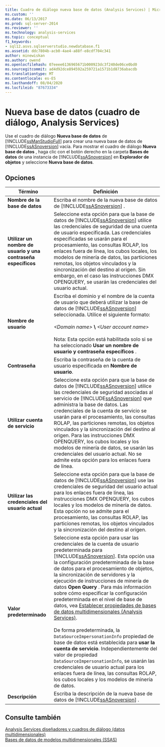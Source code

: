 ```yaml
---
title: Cuadro de diálogo nueva base de datos (Analysis Services) | Microsoft Docs
ms.custom: ''
ms.date: 06/13/2017
ms.prod: sql-server-2014
ms.reviewer: ''
ms.technology: analysis-services
ms.topic: conceptual
f1_keywords:
- sql12.asvs.sqlserverstudio.newdatabase.f1
ms.assetid: ddc7804b-acb0-4ae4-a88f-e8cdf704c341
author: minewiskan
ms.author: owend
ms.openlocfilehash: 07eeee6136965671b000923dc3f240de06ce0bd0
ms.sourcegitcommit: ad4d92dce894592a259721a1571b1d8736abacdb
ms.translationtype: MT
ms.contentlocale: es-ES
ms.lasthandoff: 08/04/2020
ms.locfileid: "87673334"
---
```

# <a name="new-database-dialog-box-analysis-services"></a>Nueva base de datos (cuadro de diálogo, Analysis Services)
  Use el cuadro de diálogo **Nueva base de datos** de [!INCLUDE[ssManStudioFull](../includes/ssmanstudiofull-md.md)] para crear una nueva base de datos de [!INCLUDE[ssASnoversion](../includes/ssasnoversion-md.md)] vacía. Para mostrar el cuadro de diálogo **Nueva base de datos** , haga clic con el botón derecho en la carpeta **Bases de datos** de una instancia de [!INCLUDE[ssASnoversion](../includes/ssasnoversion-md.md)] en **Explorador de objetos** y seleccione **Nueva base de datos**.  
  
## <a name="options"></a>Opciones  
  
|Término|Definición|  
|----------|----------------|  
|**Nombre de la base de datos**|Escriba el nombre de la nueva base de datos de [!INCLUDE[ssASnoversion](../includes/ssasnoversion-md.md)] .|  
|**Utilizar un nombre de usuario y una contraseña específicos**|Seleccione esta opción para que la base de datos de [!INCLUDE[ssASnoversion](../includes/ssasnoversion-md.md)] utilice las credenciales de seguridad de una cuenta de usuario especificada. Las credenciales especificadas se usarán para el procesamiento, las consultas ROLAP, los enlaces fuera de línea, los cubos locales, los modelos de minería de datos, las particiones remotas, los objetos vinculados y la sincronización del destino al origen. Sin embargo, en el caso las instrucciones DMX OPENQUERY, se usarán las credenciales del usuario actual.|  
|**Nombre de usuario**|Escriba el dominio y el nombre de la cuenta de usuario que deberá utilizar la base de datos de [!INCLUDE[ssASnoversion](../includes/ssasnoversion-md.md)] seleccionada. Utilice el siguiente formato:<br /><br /> *\<Domain name>* **\\** *\<User account name>*<br /><br /> Nota: Esta opción está habilitada solo si se ha seleccionado **Usar un nombre de usuario y contraseña específicos** .|  
|**Contraseña**|Escriba la contraseña de la cuenta de usuario especificada en **Nombre de usuario**.|  
|**Utilizar cuenta de servicio**|Seleccione esta opción para que la base de datos de [!INCLUDE[ssASnoversion](../includes/ssasnoversion-md.md)] utilice las credenciales de seguridad asociadas al servicio de [!INCLUDE[ssASnoversion](../includes/ssasnoversion-md.md)] que administra la base de datos. Las credenciales de la cuenta de servicio se usarán para el procesamiento, las consultas ROLAP, las particiones remotas, los objetos vinculados y la sincronización del destino al origen. Para las instrucciones DMX OPENQUERY, los cubos locales y los modelos de minería de datos, se usarán las credenciales del usuario actual. No se admite esta opción para los enlaces fuera de línea.|  
|**Utilizar las credenciales del usuario actual**|Seleccione esta opción para que la base de datos de [!INCLUDE[ssASnoversion](../includes/ssasnoversion-md.md)] use las credenciales de seguridad del usuario actual para los enlaces fuera de línea, las instrucciones DMX OPENQUERY, los cubos locales y los modelos de minería de datos. Esta opción no se admite para el procesamiento, las consultas ROLAP, las particiones remotas, los objetos vinculados y la sincronización del destino al origen.|  
|**Valor predeterminado**|Seleccione esta opción para usar las credenciales de la cuenta de usuario predeterminada para [!INCLUDE[ssASnoversion](../includes/ssasnoversion-md.md)]. Esta opción usa la configuración predeterminada de la base de datos para el procesamiento de objetos, la sincronización de servidores y la ejecución de instrucciones de minería de datos **Open Query** . Para más información sobre cómo especificar la configuración predeterminada en el nivel de base de datos, vea [Establecer propiedades de bases de datos multidimensionales &#40;Analysis Services&#41;](multidimensional-models/set-multidimensional-database-properties-analysis-services.md).<br /><br /> De forma predeterminada, la `DataSourceImpersonationInfo` propiedad de base de datos está establecida para **usar la cuenta de servicio**. Independientemente del valor de propiedad `DataSourceImpersonationInfo`, se usarán las credenciales de usuario actual para los enlaces fuera de línea, las consultas ROLAP, los cubos locales y los modelos de minería de datos.|  
|**Descripción**|Escriba la descripción de la nueva base de datos de [!INCLUDE[ssASnoversion](../includes/ssasnoversion-md.md)] .|  
  
## <a name="see-also"></a>Consulte también  
 [Analysis Services diseñadores y cuadros de diálogo &#40;datos multidimensionales&#41;](analysis-services-designers-and-dialog-boxes-multidimensional-data.md)   
 [Bases de datos de modelos multidimensionales &#40;SSAS&#41;](multidimensional-models/multidimensional-model-databases-ssas.md)  
  
  
